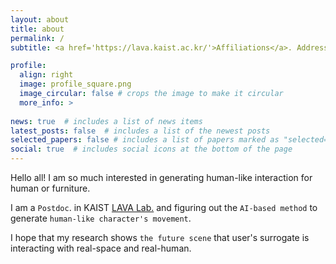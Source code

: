 ```yaml
---
layout: about
title: about
permalink: /
subtitle: <a href='https://lava.kaist.ac.kr/'>Affiliations</a>. Address. Contacts. Moto. Etc.

profile:
  align: right
  image: profile_square.png
  image_circular: false # crops the image to make it circular
  more_info: >
    
news: true  # includes a list of news items
latest_posts: false  # includes a list of the newest posts
selected_papers: false # includes a list of papers marked as "selected={true}"
social: true  # includes social icons at the bottom of the page
---
```


Hello all! 
I am so much interested in generating human-like interaction for human or furniture.

I am a `Postdoc`. in KAIST [LAVA Lab.](https://lava.kaist.ac.kr/) and figuring out the `AI-based method` to generate `human-like character's movement`.

I hope that my research shows `the future scene` that user's surrogate is interacting with real-space and real-human. 

